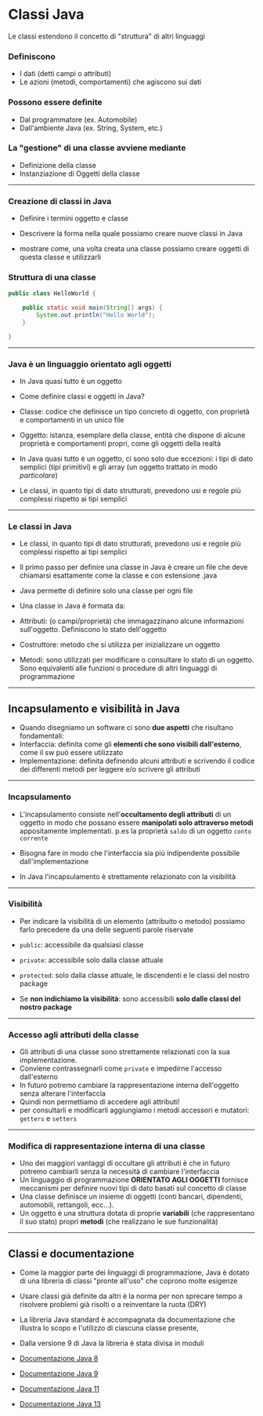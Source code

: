 # Classi Java

Le classi estendono il concetto di "struttura" di altri linguaggi

### Definiscono

* I dati (detti campi o attributi)
* Le azioni (metodi, comportamenti) che agiscono sui dati

### Possono essere definite

* Dal programmatore (ex. Automobile)
* Dall'ambiente Java (ex. String, System, etc.)

### La "gestione" di una classe avviene mediante

* Definizione della classe
* Instanziazione di Oggetti della classe

---


### Creazione di classi in Java

* Definire i termini oggetto e classe

* Descrivere la forma nella quale possiamo creare nuove classi in Java

* mostrare come, una volta creata una classe possiamo creare oggetti di questa classe e utilizzarli


### Struttura di una classe


```java
public class HelloWorld {

    public static void main(String[] args) {
	  	System.out.println("Hello World");
    }

}
```

--- 


### Java è un linguaggio orientato agli oggetti

* In Java quasi tutto è un oggetto

* Come definire classi e oggetti in Java?

* Classe: codice che definisce un tipo concreto di oggetto, con proprietà e comportamenti in un unico file

* Oggetto: istanza, esemplare della classe, entità che dispone di alcune proprietà e comportamenti propri, come gli oggetti della realtà

* In Java quasi tutto è un oggetto, ci sono solo due eccezioni: i tipi di dato semplici (tipi primitivi) e gli array (un oggetto trattato in modo _particolare_)

* Le classi, in quanto tipi di dato strutturati, prevedono usi e regole più complessi rispetto ai tipi semplici

---


### Le classi in Java

* Le classi, in quanto tipi di dato strutturati, prevedono usi e regole più complessi rispetto ai tipi semplici

* Il primo passo per definire una classe in Java è creare un file che deve chiamarsi esattamente come la classe e con estensione .java

* Java permette di definire solo una classe per ogni file

* Una classe in Java è formata da:

* Attributi: (o campi/proprietà) che immagazzinano alcune informazioni sull'oggetto. Definiscono lo stato dell'oggetto

* Costruttore: metodo che si utilizza per inizializzare un oggetto

* Metodi: sono utilizzati per modificare o consultare lo stato di un oggetto. Sono equivalenti alle funzioni o procedure di altri linguaggi di programmazione

---

## Incapsulamento e visibilità in Java

* Quando disegniamo un software ci sono **due aspetti** che risultano fondamentali:
* Interfaccia: definita come gli **elementi che sono visibili dall'esterno**, come il sw può essere utilizzato
* Implementazione: definita definendo alcuni attributi e scrivendo il codice dei differenti metodi per leggere e/o scrivere gli attributi

---

### Incapsulamento

* L'incapsulamento consiste nell'**occultamento degli attributi** di un oggetto in modo che possano essere **manipolati solo attraverso metodi** appositamente implementati. p.es la proprietà `saldo` di un oggetto `conto corrente`

* Bisogna fare in modo che l'interfaccia sia più indipendente possibile dall'implementazione

* In Java l'incapsulamento è strettamente relazionato con la visibilità

---

### Visibilità

* Per indicare la visibilità di un elemento (attribuito o metodo) possiamo farlo precedere da una delle seguenti parole riservate

* `public`: accessibile da qualsiasi classe

* `private`: accessibile solo dalla classe attuale

* `protected`: solo dalla classe attuale, le discendenti e le classi del nostro package

* Se **non indichiamo la visibilità**: sono accessibili **solo dalle classi del nostro package**

---


### Accesso agli attributi della classe

* Gli attributi di una classe sono strettamente relazionati con la sua implementazione. 
* Conviene contrassegnarli come `private` e impedirne l'accesso dall'esterno
* In futuro potremo cambiare la rappresentazione interna dell'oggetto senza alterare l'interfaccia
* Quindi non permettiamo di accedere agli attributi!
* per consultarli e modificarli aggiungiamo i metodi accessori e mutatori:  `getters` e `setters`

---


### Modifica di rappresentazione interna di una classe

* Uno dei maggiori vantaggi di occultare gli attributi è che in futuro potremo cambiarli senza la necessità di cambiare l'interfaccia
* Un linguaggio di programmazione __ORIENTATO AGLI OGGETTI__  fornisce meccanismi per definire nuovi tipi di dato basati sul concetto di classe
* Una classe definisce un insieme di oggetti (conti bancari, dipendenti, automobili, rettangoli, ecc...).
* Un oggetto è una struttura dotata di proprie **variabili** (che rappresentano il suo stato) propri **metodi** (che realizzano le sue funzionalità)


---

## Classi e documentazione

* Come la maggior parte dei linguaggi di programmazione, Java è dotato di una libreria di classi "pronte all'uso" che coprono molte esigenze
* Usare classi già definite da altri è la norma per non sprecare tempo a risolvere problemi già risolti o a reinventare la ruota (DRY)
* La libreria Java standard è accompagnata da documentazione che illustra lo scopo e l'utilizzo di ciascuna classe presente, 
* Dalla versione 9 di Java la libreria è stata divisa in moduli

* [Documentazione Java 8](https://docs.oracle.com/javase/8/docs/api/overview-summary.html)
* [Documentazione Java 9](https://docs.oracle.com/javase/9/docs/api/overview-summary.html)
* [Documentazione Java 11](https://docs.oracle.com/en/java/javase/11/)
* [Documentazione Java 13](https://docs.oracle.com/en/java/javase/13/)